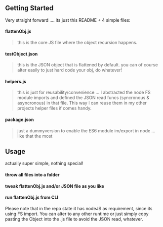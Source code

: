 
## Getting Started
Very straight forward .... its just this README + 4 simple files:

#### flattenObj.js

  > this is the core JS file where the object recursion happens.


#### testObject.json
  > this is the JSON object that is flattened by default.
  > you can of course alter easily to just hard code your obj, do whatever!


#### helpers.js
  > this is just for reusability/convenience ...
  > I abstracted the node FS module imports and defined the JSON read funcs (syncronous & asyncronous) in that file.
  > This way I can reuse them in my other projects helper files if comes handy.


#### package.json
> just a dummyversion to enable the ES6 module im/export in node ... like that the most


## Usage
actually super simple, nothing special!

####  throw all files into a folder
####  tweak flattenObj.js and/or JSON file as you like
####  run flattenObj.js from CLI

Please note that in the repo state it has nodeJS as requirement, since its using FS import.
You can alter to any other runtime or just simply copy pasting the Object into the .js file to avoid the JSON read, whatever.

